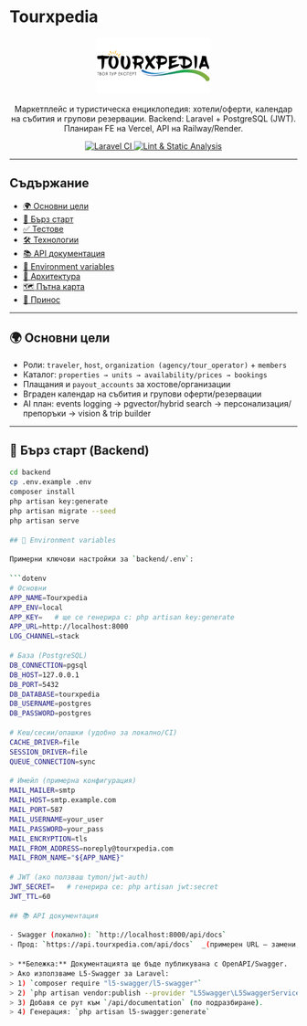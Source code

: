 # Tourxpedia

<p align="center">
  <a href="https://www.tourxpedia.com" target="_blank" rel="noopener">
    <img src="docs/assets/LOGO600X.png" alt="Tourxpedia Logo" width="200">
  </a>
</p>



<p align="center">
  Маркетплейс и туристическа енциклопедия: хотели/оферти, календар на събития и групови резервации.
  Backend: Laravel + PostgreSQL (JWT). Планиран FE на Vercel, API на Railway/Render.
</p>

<p align="center">
  <a href="https://github.com/slavirich18/Tourxpedia/actions/workflows/laravel-ci.yml">
    <img src="https://github.com/slavirich18/Tourxpedia/actions/workflows/laravel-ci.yml/badge.svg" alt="Laravel CI">
  </a>
  <a href="https://github.com/slavirich18/Tourxpedia/actions/workflows/lint.yml">
    <img src="https://github.com/slavirich18/Tourxpedia/actions/workflows/lint.yml/badge.svg" alt="Lint & Static Analysis">
  </a>
</p>

---

## Съдържание
- [🌍 Основни цели](#-основни-цели)
- [🚀 Бърз старт](#-бърз-старт-backend)
- [✅ Тестове](#-тестове-локално-и-ci)
- [🛠️ Технологии](#-технологии)
- [📚 API документация](#-api-документация)
- [🔐 Environment variables](#-environment-variables)
- [📂 Архитектура](#-архитектура-wip)
- [🗺️ Пътна карта](#-пътна-карта-roadmap)
- [🤝 Принос](#-принос-contributing)

---

## 🌍 Основни цели
- Роли: `traveler`, `host`, `organization (agency/tour_operator)` + `members`
- Каталог: `properties → units → availability/prices → bookings`
- Плащания и `payout_accounts` за хостове/организации
- Вграден календар на събития и групови оферти/резервации
- AI план: events logging → pgvector/hybrid search → персонализация/препоръки → vision & trip builder

---

## 🚀 Бърз старт (Backend)

```bash
cd backend
cp .env.example .env
composer install
php artisan key:generate
php artisan migrate --seed
php artisan serve

## 🔐 Environment variables

Примерни ключови настройки за `backend/.env`:

```dotenv
# Основни
APP_NAME=Tourxpedia
APP_ENV=local
APP_KEY=   # ще се генерира с: php artisan key:generate
APP_URL=http://localhost:8000
LOG_CHANNEL=stack

# База (PostgreSQL)
DB_CONNECTION=pgsql
DB_HOST=127.0.0.1
DB_PORT=5432
DB_DATABASE=tourxpedia
DB_USERNAME=postgres
DB_PASSWORD=postgres

# Кеш/сесии/опашки (удобно за локално/CI)
CACHE_DRIVER=file
SESSION_DRIVER=file
QUEUE_CONNECTION=sync

# Имейл (примерна конфигурация)
MAIL_MAILER=smtp
MAIL_HOST=smtp.example.com
MAIL_PORT=587
MAIL_USERNAME=your_user
MAIL_PASSWORD=your_pass
MAIL_ENCRYPTION=tls
MAIL_FROM_ADDRESS=noreply@tourxpedia.com
MAIL_FROM_NAME="${APP_NAME}"

# JWT (ако ползваш tymon/jwt-auth)
JWT_SECRET=   # генерира се: php artisan jwt:secret
JWT_TTL=60

## 📚 API документация

- Swagger (локално): `http://localhost:8000/api/docs`  
- Прод: `https://api.tourxpedia.com/api/docs`  _(примерен URL – замени, когато имаш реален)_

> **Бележка:** Документацията ще бъде публикувана с OpenAPI/Swagger.  
> Ако използваме L5-Swagger за Laravel:  
> 1) `composer require "l5-swagger/l5-swagger"`  
> 2) `php artisan vendor:publish --provider "L5Swagger\L5SwaggerServiceProvider"`  
> 3) Добавя се рут към `/api/documentation` (по подразбиране).  
> 4) Генерация: `php artisan l5-swagger:generate`
